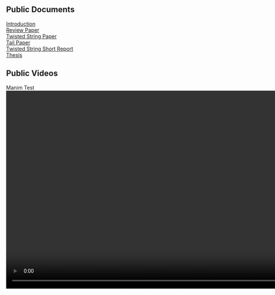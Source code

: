 ## Public Documents

[Introduction](https://ralphieraccoon.github.io/documents/Introduction/Introduction.pdf)<br/>
[Review Paper](https://ralphieraccoon.github.io/documents/Review_Paper/paper_formatted.pdf)<br/>
[Twisted String Paper](https://ralphieraccoon.github.io/documents/Twisted_String/Paper/paper.pdf)<br/>
[Tail Paper](https://ralphieraccoon.github.io/documents/Test_Rig/Paper/paper.pdf)<br/>
[Twisted String Short Report](https://ralphieraccoon.github.io/documents/Twisted_String/Short_Report/Short_Report.pdf)<br/>
[Thesis](https://ralphieraccoon.github.io/documents/Theis/thesis.pdf)<br/>

## Public Videos

Manim Test<br/>
<video src="test1.mp4" width="960" height="540" controls preload></video>
